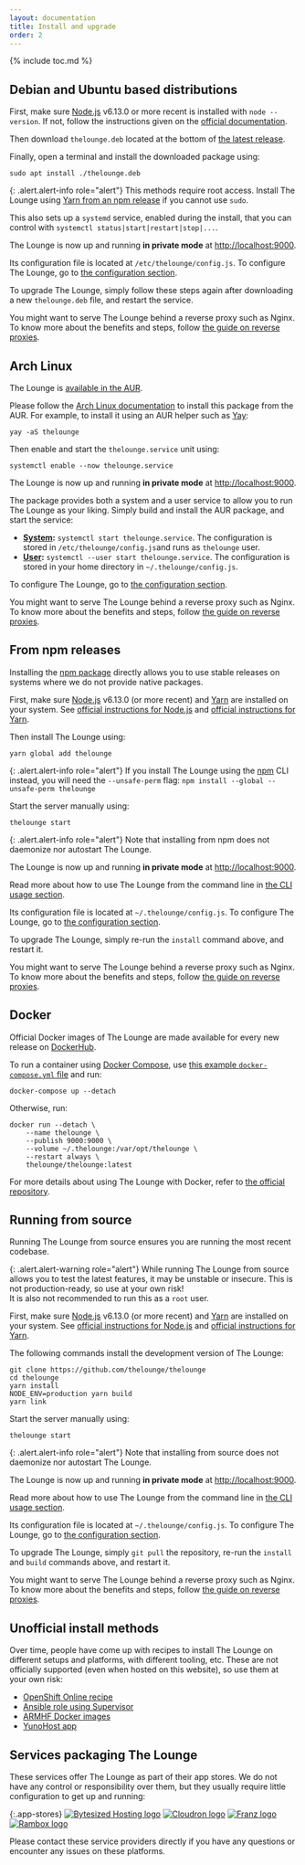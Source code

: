 ```yaml
---
layout: documentation
title: Install and upgrade
order: 2
---
```


{% include toc.md %}

## Debian and Ubuntu based distributions

First, make sure [Node.js](https://nodejs.org/) v6.13.0 or more recent is installed
with `node --version`. If not, follow the instructions given on the
[official documentation](https://nodejs.org/en/download/package-manager/#debian-and-ubuntu-based-linux-distributions).

Then download `thelounge.deb` located at the bottom of
[the latest release](https://github.com/thelounge/thelounge/releases/latest).

Finally, open a terminal and install the downloaded package using:

```
sudo apt install ./thelounge.deb
```

{: .alert.alert-info role="alert"}
This methods require root access. Install The Lounge using [Yarn from an npm release](#from-npm-releases) if you cannot use `sudo`.

This also sets up a `systemd` service, enabled during the install, that you can
control with `systemctl status|start|restart|stop|...`.

The Lounge is now up and running **in private mode** at <http://localhost:9000>.

Its configuration file is located at `/etc/thelounge/config.js`. To configure
The Lounge, go to [the configuration section](/docs/configuration).

To upgrade The Lounge, simply follow these steps again after downloading a new
`thelounge.deb` file, and restart the service.

You might want to serve The Lounge behind a reverse proxy such as Nginx. To know
more about the benefits and steps, follow
[the guide on reverse proxies](/docs/guides/reverse-proxies).

## Arch Linux

The Lounge is [available in the AUR](https://aur.archlinux.org/packages/thelounge/).

Please follow the
[Arch Linux documentation](https://wiki.archlinux.org/index.php/Arch_User_Repository)
to install this package from the AUR. For example, to install it using an AUR
helper such as [Yay](https://github.com/Jguer/yay):

```
yay -aS thelounge
```

Then enable and start the `thelounge.service` unit using:

```
systemctl enable --now thelounge.service
```

The Lounge is now up and running **in private mode** at <http://localhost:9000>.

The package provides both a system and a user service to allow you to run The
Lounge as your liking. Simply build and install the AUR package, and start the
service:

- **[System](https://wiki.archlinux.org/index.php/Systemd):**
  `systemctl start thelounge.service`. The configuration is stored in
  `/etc/thelounge/config.js`and runs as `thelounge` user.
- **[User](https://wiki.archlinux.org/index.php/Systemd/User):**
  `systemctl --user start thelounge.service`. The configuration is stored in
  your home directory in `~/.thelounge/config.js`.

To configure The Lounge, go to
[the configuration section](/docs/configuration).

You might want to serve The Lounge behind a reverse proxy such as Nginx. To know
more about the benefits and steps, follow
[the guide on reverse proxies](/docs/guides/reverse-proxies).

## From npm releases

Installing the [npm package](https://www.npmjs.com/package/thelounge) directly
allows you to use stable releases on systems where we do not provide native
packages.

First, make sure [Node.js](https://nodejs.org/) v6.13.0 (or more recent) and [Yarn](https://yarnpkg.com/) are installed on your system. See [official instructions for Node.js](https://nodejs.org/en/download/package-manager/) and [official instructions for Yarn](https://yarnpkg.com/docs/install).

Then install The Lounge using:

```
yarn global add thelounge
```

{: .alert.alert-info role="alert"}
If you install The Lounge using the [npm](https://docs.npmjs.com/cli/npm) CLI instead, you will need the `--unsafe-perm` flag: `npm install --global --unsafe-perm thelounge`

Start the server manually using:

```
thelounge start
```

{: .alert.alert-info role="alert"}
Note that installing from npm does not daemonize nor autostart The Lounge.

The Lounge is now up and running **in private mode** at <http://localhost:9000>.

Read more about how to use The Lounge from the command line in
[the CLI usage section](/docs/usage).

Its configuration file is located at `~/.thelounge/config.js`. To configure The
Lounge, go to [the configuration section](/docs/configuration).

To upgrade The Lounge, simply re-run the `install` command above, and restart it.

You might want to serve The Lounge behind a reverse proxy such as Nginx. To know
more about the benefits and steps, follow
[the guide on reverse proxies](/docs/guides/reverse-proxies).

## Docker

Official Docker images of The Lounge are made available for every new release on
[DockerHub](https://hub.docker.com/r/thelounge/thelounge/).

To run a container using [Docker Compose](https://docs.docker.com/compose/),
use [this example `docker-compose.yml`
file](https://github.com/thelounge/thelounge-docker/blob/master/docker-compose.yml)
and run:

```
docker-compose up --detach
```

Otherwise, run:

```
docker run --detach \
	--name thelounge \
	--publish 9000:9000 \
	--volume ~/.thelounge:/var/opt/thelounge \
	--restart always \
	thelounge/thelounge:latest
```

For more details about using The Lounge with Docker, refer to
[the official repository](https://github.com/thelounge/thelounge-docker).

## Running from source

Running The Lounge from source ensures you are running the most recent codebase.

{: .alert.alert-warning role="alert"}
While running The Lounge from source allows you to test the latest features, it
may be unstable or insecure. This is not production-ready, so use at your own
risk!<br>
It is also not recommended to run this as a `root` user.

First, make sure [Node.js](https://nodejs.org/) v6.13.0 (or more recent) and [Yarn](https://yarnpkg.com/) are installed on your system. See [official instructions for Node.js](https://nodejs.org/en/download/package-manager/) and [official instructions for Yarn](https://yarnpkg.com/docs/install).

The following commands install the development version of The Lounge:

```
git clone https://github.com/thelounge/thelounge
cd thelounge
yarn install
NODE_ENV=production yarn build
yarn link
```

Start the server manually using:

```
thelounge start
```

{: .alert.alert-info role="alert"}
Note that installing from source does not daemonize nor autostart The Lounge.

The Lounge is now up and running **in private mode** at <http://localhost:9000>.

Read more about how to use The Lounge from the command line in
[the CLI usage section](/docs/usage).

Its configuration file is located at `~/.thelounge/config.js`. To configure The
Lounge, go to [the configuration section](/docs/configuration).

To upgrade The Lounge, simply `git pull` the repository, re-run the `install` and
`build` commands above, and restart it.

You might want to serve The Lounge behind a reverse proxy such as Nginx. To know
more about the benefits and steps, follow
[the guide on reverse proxies](/docs/guides/reverse-proxies).

## Unofficial install methods

Over time, people have come up with recipes to install The Lounge on different
setups and platforms, with different tooling, etc. These are not officially
supported (even when hosted on this website), so use them at your own risk:

- [OpenShift Online recipe](https://github.com/pacbard/openshift-thelounge)
- [Ansible role using Supervisor](https://github.com/astorije/ansible-lounge)
- [ARMHF Docker images](https://hub.docker.com/r/lsioarmhf/thelounge/)
- [YunoHost app](https://github.com/YunoHost-Apps/thelounge_ynh)

## Services packaging The Lounge

These services offer The Lounge as part of their app stores. We do not have any
control or responsibility over them, but they usually require little
configuration to get up and running:

{:.app-stores}
[![Bytesized Hosting logo](/img/logos/bytesized-hosting.svg)](https://bytesized-hosting.com/ "Bytesized Hosting")
[![Cloudron logo](/img/logos/cloudron.svg)](https://cloudron.io/button/io.github.thelounge.html "Cloudron")
[![Franz logo](/img/logos/franz.svg)](https://meetfranz.com/ "Franz")
[![Rambox logo](/img/logos/rambox.svg)](https://rambox.pro/ "Rambox")

Please contact these service providers directly if you have any questions or
encounter any issues on these platforms.
